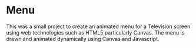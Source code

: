# Menu
This was a small project to create an animated menu for a Television screen using web technologies such as HTML5 particularly Canvas. The menu is drawn and animated dynamically using Canvas and Javascript.
